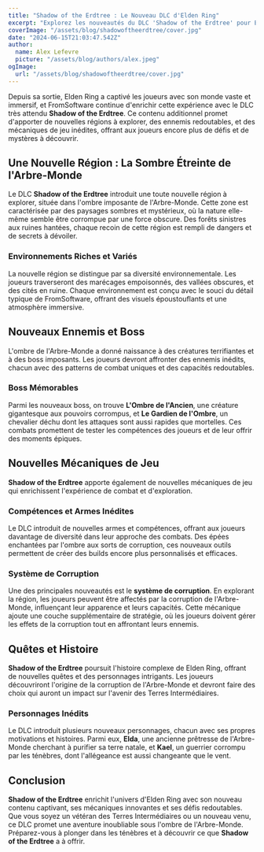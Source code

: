 ```yaml
---
title: "Shadow of the Erdtree : Le Nouveau DLC d'Elden Ring"
excerpt: "Explorez les nouveautés du DLC 'Shadow of the Erdtree' pour Elden Ring. Découvrez les nouvelles régions, les ennemis redoutables, et les mécaniques de jeu inédites qui enrichissent encore l'expérience du chef-d'œuvre de FromSoftware."
coverImage: "/assets/blog/shadowoftheerdtree/cover.jpg"
date: "2024-06-15T21:03:47.542Z"
author:
  name: Alex Lefevre
  picture: "/assets/blog/authors/alex.jpeg"
ogImage:
  url: "/assets/blog/shadowoftheerdtree/cover.jpg"
---
```


Depuis sa sortie, Elden Ring a captivé les joueurs avec son monde vaste et immersif, et FromSoftware continue d'enrichir cette expérience avec le DLC très attendu **Shadow of the Erdtree**. Ce contenu additionnel promet d'apporter de nouvelles régions à explorer, des ennemis redoutables, et des mécaniques de jeu inédites, offrant aux joueurs encore plus de défis et de mystères à découvrir.

## Une Nouvelle Région : La Sombre Étreinte de l'Arbre-Monde

Le DLC **Shadow of the Erdtree** introduit une toute nouvelle région à explorer, située dans l'ombre imposante de l'Arbre-Monde. Cette zone est caractérisée par des paysages sombres et mystérieux, où la nature elle-même semble être corrompue par une force obscure. Des forêts sinistres aux ruines hantées, chaque recoin de cette région est rempli de dangers et de secrets à dévoiler.

### Environnements Riches et Variés

La nouvelle région se distingue par sa diversité environnementale. Les joueurs traverseront des marécages empoisonnés, des vallées obscures, et des cités en ruine. Chaque environnement est conçu avec le souci du détail typique de FromSoftware, offrant des visuels époustouflants et une atmosphère immersive.

## Nouveaux Ennemis et Boss

L'ombre de l'Arbre-Monde a donné naissance à des créatures terrifiantes et à des boss imposants. Les joueurs devront affronter des ennemis inédits, chacun avec des patterns de combat uniques et des capacités redoutables.

### Boss Mémorables

Parmi les nouveaux boss, on trouve **L'Ombre de l'Ancien**, une créature gigantesque aux pouvoirs corrompus, et **Le Gardien de l'Ombre**, un chevalier déchu dont les attaques sont aussi rapides que mortelles. Ces combats promettent de tester les compétences des joueurs et de leur offrir des moments épiques.

## Nouvelles Mécaniques de Jeu

**Shadow of the Erdtree** apporte également de nouvelles mécaniques de jeu qui enrichissent l'expérience de combat et d'exploration.

### Compétences et Armes Inédites

Le DLC introduit de nouvelles armes et compétences, offrant aux joueurs davantage de diversité dans leur approche des combats. Des épées enchantées par l'ombre aux sorts de corruption, ces nouveaux outils permettent de créer des builds encore plus personnalisés et efficaces.

### Système de Corruption

Une des principales nouveautés est le **système de corruption**. En explorant la région, les joueurs peuvent être affectés par la corruption de l'Arbre-Monde, influençant leur apparence et leurs capacités. Cette mécanique ajoute une couche supplémentaire de stratégie, où les joueurs doivent gérer les effets de la corruption tout en affrontant leurs ennemis.

## Quêtes et Histoire

**Shadow of the Erdtree** poursuit l'histoire complexe de Elden Ring, offrant de nouvelles quêtes et des personnages intrigants. Les joueurs découvriront l'origine de la corruption de l'Arbre-Monde et devront faire des choix qui auront un impact sur l'avenir des Terres Intermédiaires.

### Personnages Inédits

Le DLC introduit plusieurs nouveaux personnages, chacun avec ses propres motivations et histoires. Parmi eux, **Elda**, une ancienne prêtresse de l'Arbre-Monde cherchant à purifier sa terre natale, et **Kael**, un guerrier corrompu par les ténèbres, dont l'allégeance est aussi changeante que le vent.

## Conclusion

**Shadow of the Erdtree** enrichit l'univers d'Elden Ring avec son nouveau contenu captivant, ses mécaniques innovantes et ses défis redoutables. Que vous soyez un vétéran des Terres Intermédiaires ou un nouveau venu, ce DLC promet une aventure inoubliable sous l'ombre de l'Arbre-Monde. Préparez-vous à plonger dans les ténèbres et à découvrir ce que **Shadow of the Erdtree** a à offrir.
